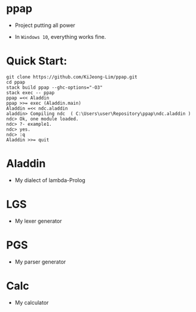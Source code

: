 # ppap

- Project putting all power

- In `Windows 10`, everything works fine.

# Quick Start:

```
git clone https://github.com/KiJeong-Lim/ppap.git
cd ppap
stack build ppap --ghc-options="-O3"
stack exec -- ppap
ppap =<< Aladdin
ppap >>= exec (Aladdin.main)
Aladdin =<< ndc.aladdin
aladdin> Compiling ndc  ( C:\Users\user\Repository\ppap\ndc.aladdin )
ndc> Ok, one module loaded.
ndc> ?- example1.
ndc> yes.
ndc> :q
Aladdin >>= quit
```

# Aladdin

- My dialect of lambda-Prolog

# LGS

- My lexer generator

# PGS

- My parser generator

# Calc

- My calculator
